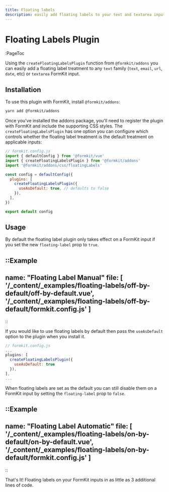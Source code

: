 ```yaml
---
title: Floating labels
description: easily add floating labels to your text and textarea inputs.
---
```


# Floating Labels Plugin

:PageToc

Using the `createFloatingLabelsPlugin` function from `@formkit/addons` you can easily add a floating label treatment to any `text` family (`text`, `email`, `url`, `date`, etc) or `textarea` FormKit input.

## Installation

To use this plugin with FormKit, install `@formkit/addons`:

```bash
yarn add @formkit/addons
```

Once you've installed the addons package, you'll need to register the plugin with FormKit and include the supporting CSS styles. The `createFloatingLabelsPlugin` has one option you can configure which controls whether the floating label treatment is the default treatment on applicable inputs:

```js
// formkit.config.js
import { defaultConfig } from '@formkit/vue'
import { createFloatingLabelsPlugin } from '@formkit/addons'
import '@formkit/addons/css/floatingLabels'

const config = defaultConfig({
  plugins: [
    createFloatingLabelsPlugin({
      useAsDefault: true, // defaults to false
    }),
  ],
})

export default config
```

## Usage

By default the floating label plugin only takes effect on a FormKit input if you set the new `floating-label` prop to `true`.

::Example
---
name: "Floating Label Manual"
file: [
'/\_content/_examples/floating-labels/off-by-default/off-by-default.vue',
'/\_content/_examples/floating-labels/off-by-default/formkit.config.js'
]
---
::

If you would like to use floating labels by default then pass the `useAsDefault` option to the plugin when you install it.

```js
// formkit.config.js
...
plugins: [
  createFloatingLabelsPlugin({
    useAsDefault: true
  }),
],
...
```

When floating labels are set as the default you can still disable them on a FormKit input by setting the `floating-label` prop to `false`.

::Example
---
name: "Floating Label Automatic"
file: [
'/\_content/_examples/floating-labels/on-by-default/on-by-default.vue',
'/\_content/_examples/floating-labels/on-by-default/formkit.config.js'
]
---
::

That's It! Floating labels on your FormKit inputs in as little as 3 additional lines of code.
